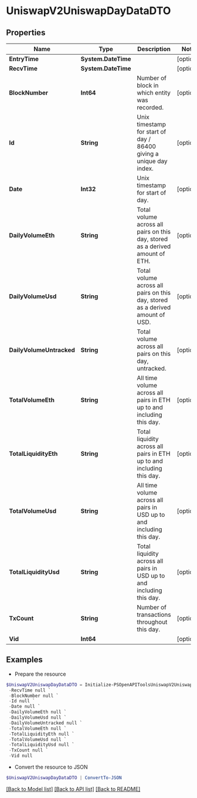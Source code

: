 # UniswapV2UniswapDayDataDTO
## Properties

Name | Type | Description | Notes
------------ | ------------- | ------------- | -------------
**EntryTime** | **System.DateTime** |  | [optional] 
**RecvTime** | **System.DateTime** |  | [optional] 
**BlockNumber** | **Int64** | Number of block in which entity was recorded. | [optional] 
**Id** | **String** | Unix timestamp for start of day / 86400 giving a unique day index. | [optional] 
**Date** | **Int32** | Unix timestamp for start of day. | [optional] 
**DailyVolumeEth** | **String** | Total volume across all pairs on this day, stored as a derived amount of ETH. | [optional] 
**DailyVolumeUsd** | **String** | Total volume across all pairs on this day, stored as a derived amount of USD. | [optional] 
**DailyVolumeUntracked** | **String** | Total volume across all pairs on this day, untracked. | [optional] 
**TotalVolumeEth** | **String** | All time volume across all pairs in ETH up to and including this day. | [optional] 
**TotalLiquidityEth** | **String** | Total liquidity across all pairs in ETH up to and including this day. | [optional] 
**TotalVolumeUsd** | **String** | All time volume across all pairs in USD up to and including this day. | [optional] 
**TotalLiquidityUsd** | **String** | Total liquidity across all pairs in USD up to and including this day. | [optional] 
**TxCount** | **String** | Number of transactions throughout this day. | [optional] 
**Vid** | **Int64** |  | [optional] 

## Examples

- Prepare the resource
```powershell
$UniswapV2UniswapDayDataDTO = Initialize-PSOpenAPIToolsUniswapV2UniswapDayDataDTO  -EntryTime null `
 -RecvTime null `
 -BlockNumber null `
 -Id null `
 -Date null `
 -DailyVolumeEth null `
 -DailyVolumeUsd null `
 -DailyVolumeUntracked null `
 -TotalVolumeEth null `
 -TotalLiquidityEth null `
 -TotalVolumeUsd null `
 -TotalLiquidityUsd null `
 -TxCount null `
 -Vid null
```

- Convert the resource to JSON
```powershell
$UniswapV2UniswapDayDataDTO | ConvertTo-JSON
```

[[Back to Model list]](../README.md#documentation-for-models) [[Back to API list]](../README.md#documentation-for-api-endpoints) [[Back to README]](../README.md)

